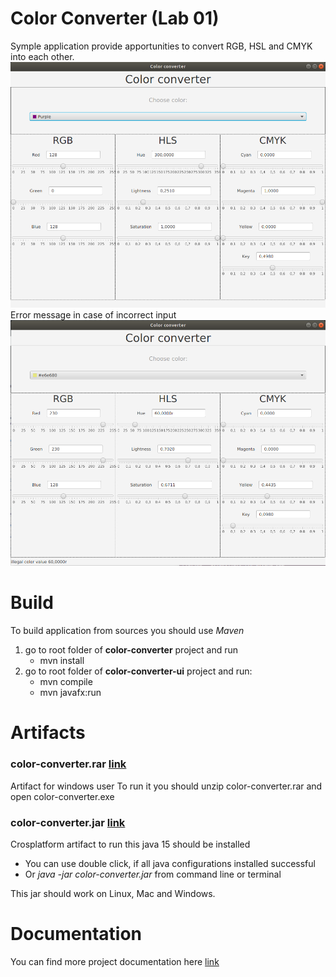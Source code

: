 # Color Converter (Lab 01)
Symple application provide apportunities to convert RGB, HSL and CMYK into each other.
![](https://github.com/ViktorHi/kg-lab01/blob/master/doc/images/main.png)
Error message in case of incorrect input 
![](https://github.com/ViktorHi/kg-lab01/blob/master/doc/images/error_message.png)

# Build 
To build application from sources you should use *Maven* 
1. go to root folder of **color-converter** project and run 
    * mvn install 
2. go to root folder of **color-converter-ui** project and run: 
    * mvn compile
    * mvn javafx:run

# Artifacts
### color-converter.rar [link](https://github.com/ViktorHi/kg-lab01/tree/master/artifacts/win)
Artifact for windows user
To run it you should unzip color-converter.rar and open color-converter.exe

### color-converter.jar [link](https://github.com/ViktorHi/kg-lab01/tree/master/artifacts/crosplatform)
Crosplatform artifact to run this java 15 should be installed
* You can use double click, if all java configurations installed successful 
* Or *java -jar color-converter.jar* from command line or terminal 

This jar should work on Linux, Mac and Windows.

# Documentation 
You can find more project documentation here [link](https://github.com/ViktorHi/kg-lab01/tree/master/doc)

